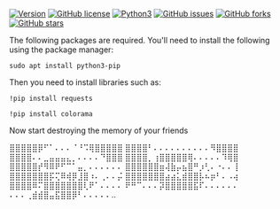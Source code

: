 [![Version](https://img.shields.io/badge/version-1.3.3-red.svg)]() [![GitHub license](https://img.shields.io/github/license/BlacksCrows/Devil-Eliminate.svg)](https://github.com/BlacksCrows/Devil-Eliminate/LICENSE) [![Python3](https://img.shields.io/badge/python-3.8.5-green.svg)]()
[![GitHub issues](https://img.shields.io/github/issues/BlacksCrows/Devil-Eliminate.svg)](https://github.com/BlacksCrows/Devil-Eliminate/issues)
[![GitHub forks](https://img.shields.io/github/forks/BlacksCrows/Devil-Eliminate.svg)](https://github.com/BlacksCrows/Devil-Eliminate/network)
[![GitHub stars](https://img.shields.io/github/stars/BlacksCrows/Devil-Eliminate.svg)](https://github.com/BlacksCrows/Devil-Eliminate/stargazers)


The following packages are required. You'll need to install the following using the
package manager:

```sudo apt install python3-pip```

Then you need to install libraries such as:

```!pip install requests```

```!pip install colorama```

Now start destroying the memory of your friends

⣿⣿⣿⣿⣿⡿⠋⠁⠄⠄⠄⠈⠘⠩⢿⣿⣿⣿⣿⣿
⣿⣿⣿⣿⠃⠄⠄⠄⠄⠄⠄⠄⠄⠄⠄⠻⣿⣿⣿⣿
⣿⣿⣿⣿⠄⠄⣀⣤⣤⣤⣄⡀⠄⠄⠄⠄⠙⣿⣿⣿
⣿⣿⣿⣿⡀⢰⣿⣿⣿⣿⣿⢿⠄⠄⠄⠄⠄⠹⢿⣿
⣿⣿⣿⣿⣿⡞⠻⠿⠟⠋⠉⠁⣤⡀⠄⠄⠄⠄⠄⠄
⣿⣿⣿⣿⣿⣿⣶⢼⣷⡤⣦⣿⠛⡰⢃⠄⠐⠄⠄⢸
⣿⣿⣿⣿⣿⣿⣿⡯⢍⠿⢾⡿⣸⣿⠰⠄⢀⠄⠄⡬
⣿⣿⣿⣿⣿⣿⣿⣴⣴⣅⣾⣿⣿⡧⠦⡶⠃⠄⠠⢴
⣿⣿⣿⣿⠿⠍⣿⣿⣿⣿⣿⣿⣿⢇⠟⠁⠄⠄⠄⠄
⠟⠛⠉⠄⠄⠄⡽⣿⣿⣿⣿⣿⣯⠏⠄⠄⠄⠄⠄⠄
⠄⠄⠄⢀⣾⣾⣿⣤⣯⣿⣿⡿⠃⠄⠄⠄⠄⠄.. 

